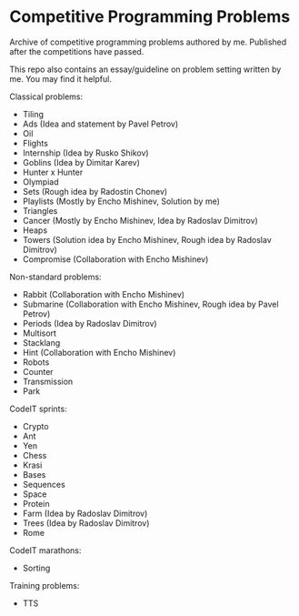 # Competitive Programming Problems
Archive of competitive programming problems authored by me. Published after the competitions have passed.

This repo also contains an essay/guideline on problem setting written by me. You may find it helpful.

Classical problems:
* Tiling
* Ads (Idea and statement by Pavel Petrov)
* Oil
* Flights
* Internship (Idea by Rusko Shikov)
* Goblins (Idea by Dimitar Karev)
* Hunter x Hunter
* Olympiad
* Sets (Rough idea by Radostin Chonev)
* Playlists (Mostly by Encho Mishinev, Solution by me)
* Triangles
* Cancer (Mostly by Encho Mishinev, Idea by Radoslav Dimitrov)
* Heaps
* Towers (Solution idea by Encho Mishinev, Rough idea by Radoslav Dimitrov)
* Compromise (Collaboration with Encho Mishinev)

Non-standard problems:
* Rabbit (Collaboration with Encho Mishinev)
* Submarine (Collaboration with Encho Mishinev, Rough idea by Pavel Petrov)
* Periods (Idea by Radoslav Dimitrov)
* Multisort
* Stacklang
* Hint (Collaboration with Encho Mishinev)
* Robots
* Counter
* Transmission
* Park

CodeIT sprints:
* Crypto
* Ant
* Yen
* Chess
* Krasi
* Bases
* Sequences
* Space
* Protein
* Farm (Idea by Radoslav Dimitrov)
* Trees (Idea by Radoslav Dimitrov)
* Rome

CodeIT marathons:
* Sorting

Training problems:
* TTS
